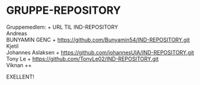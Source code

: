 # GRUPPE-REPOSITORY
Gruppemedlem: + URL TIL IND-REPOSITORY
<br> Andreas
<br> BUNYAMIN GENC + https://github.com/Bunyamin54/IND-REPOSITORY.git
<br> Kjetil 
<br> Johannes Aslaksen + https://github.com/johannesUIA/IND-REPOSITORY.git
<br> Tony Le + https://github.com/TonyLe02/IND-REPOSITORY.git 
<br> Viknan ++

EXELLENT!
